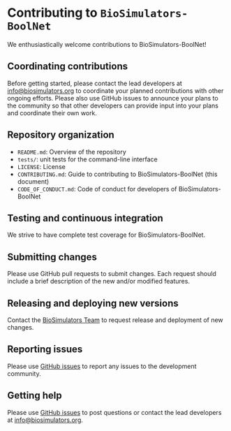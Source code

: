 # Contributing to `BioSimulators-BoolNet`

We enthusiastically welcome contributions to BioSimulators-BoolNet!

## Coordinating contributions

Before getting started, please contact the lead developers at [info@biosimulators.org](mailto:info@biosimulators.org) to coordinate your planned contributions with other ongoing efforts. Please also use GitHub issues to announce your plans to the community so that other developers can provide input into your plans and coordinate their own work.

## Repository organization

* `README.md`: Overview of the repository
* `tests/`: unit tests for the command-line interface
* `LICENSE`: License
* `CONTRIBUTING.md`: Guide to contributing to BioSimulators-BoolNet (this document)
* `CODE_OF_CONDUCT.md`: Code of conduct for developers of BioSimulators-BoolNet

## Testing and continuous integration

We strive to have complete test coverage for BioSimulators-BoolNet.

## Submitting changes

Please use GitHub pull requests to submit changes. Each request should include a brief description of the new and/or modified features.

## Releasing and deploying new versions

Contact the [BioSimulators Team](mailto:info@biosimulators.org) to request release and deployment of new changes. 

## Reporting issues

Please use [GitHub issues](https://github.com/biosimulators/Biosimulators_BoolNet/issues) to report any issues to the development community.

## Getting help

Please use [GitHub issues](https://github.com/biosimulators/Biosimulators_BoolNet/issues) to post questions or contact the lead developers at [info@biosimulators.org](mailto:info@biosimulators.org).
